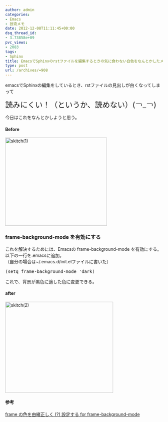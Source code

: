 ```yaml
---
author: admin
categories:
- Emacs
- 技術メモ
date: 2012-12-08T11:11:45+00:00
dsq_thread_id:
- 3.73858e+09
pvc_views:
- 2083
tags:
- Sphinx
title: EmacsでSphinxのrstファイルを編集するときの気に食わない白色をなんとかしたメモ
type: post
url: /archives/=908
---
```


emacsでSphinxの編集をしているとき、rstファイルの見出しが白くなってしまって

<font size="5">読みにくい！（というか、読めない）(￢_￢)</font>

今日はこれをなんとかしようと思う。

#### Before

[<img style="background-image: none; border-right-width: 0px; padding-left: 0px; padding-right: 0px; display: inline; border-top-width: 0px; border-bottom-width: 0px; border-left-width: 0px; padding-top: 0px" title="skitch(1)" border="0" alt="skitch(1)" src="https://hmi-me.ciao.jp/wordpress/wp-content/uploads/skitch1_thumb.png" width="325" height="282" />][1]

### frame-background-mode を有効にする

これを解決するためには、Emacsの frame-background-mode を有効にする。   
以下の一行を.emacsに追加。   
（自分の場合は~/.emacs.d/init.elファイルに書いた）

<div style="padding-bottom: 0px; margin: 0px; padding-left: 0px; padding-right: 0px; display: inline; float: none; padding-top: 0px" id="scid:812469c5-0cb0-4c63-8c15-c81123a09de7:47dfeca9-829e-478d-a090-370f70846d4e" class="wlWriterEditableSmartContent">
  <pre name="code" class="c">(setq frame-background-mode 'dark)</pre>
</div>

これで、背景が黒色に適した色に変更できる。

#### after

[<img style="background-image: none; border-bottom: 0px; border-left: 0px; padding-left: 0px; padding-right: 0px; display: inline; border-top: 0px; border-right: 0px; padding-top: 0px" title="skitch(2)" border="0" alt="skitch(2)" src="https://hmi-me.ciao.jp/wordpress/wp-content/uploads/skitch2_thumb.png" width="345" height="291" />][2]

#### 参考

[frame の色を由緒正しく (?) 設定する for frame-background-mode][3]

 [1]: https://hmi-me.ciao.jp/wordpress/wp-content/uploads/skitch1.png
 [2]: https://hmi-me.ciao.jp/wordpress/wp-content/uploads/skitch2.png
 [3]: https://kei10in.hatenablog.jp/entry/20091111/1257947383 "https://kei10in.hatenablog.jp/entry/20091111/1257947383"